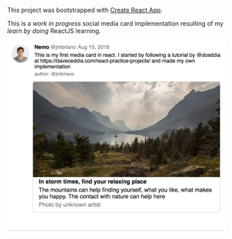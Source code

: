 This project was bootstrapped with [Create React App](https://github.com/facebookincubator/create-react-app).

This is a *work in progress* social media card implementation resulting of my *learn by doing* ReactJS learning.

![Card example](src/imgs/example.png)
